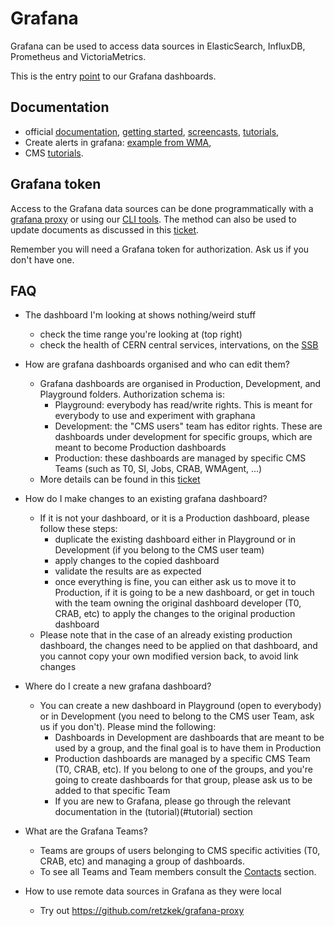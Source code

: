 # Grafana

Grafana can be used to access data sources in ElasticSearch, InfluxDB, Prometheus and VictoriaMetrics.

This is the entry [point](https://monit-grafana.cern.ch/d/000000530/cms-monitoring-project?orgId=11) to our Grafana dashboards.

## Documentation

* official [documentation](http://docs.grafana.org/), [getting started](http://docs.grafana.org/guides/getting_started/), [screencasts](http://docs.grafana.org/tutorials/screencasts/), [tutorials](https://grafana.com/tutorials/),
* Create alerts in grafana: [example from WMA](https://its.cern.ch/jira/secure/attachment/188306/Alerting%20on%20Grafana%20-%20Example.pdf),
* CMS [tutorials](README.md#cms-tutorials).



## Grafana token

Access to the Grafana data sources can be done programmatically with a [grafana proxy](http://monit-docs.web.cern.ch/monit-docs/access/monit_grafana.html) or using our [CLI tools](https://github.com/dmwm/CMSMonitoring/blob/master/doc/infrastructure/README.md#cms-monitoring-cli-tools). The method can also be used to update documents as discussed in this [ticket](https://its.cern.ch/jira/browse/CMSMONIT-53). 

Remember you will need a Grafana token for authorization. Ask us if you don't have one. 



## FAQ

* The dashboard I'm looking at shows nothing/weird stuff
  - check the time range you're looking at (top right) 
  - check the health of CERN central services, intervations, on the [SSB](https://cern.service-now.com/service-portal/ssb.do?area=IT)
* How are grafana dashboards organised and who can edit them?
  - Grafana dashboards are organised in Production, Development, and Playground folders. Authorization schema is:
    - Playground: everybody has read/write rights. This is meant for everybody to use and experiment with graphana 
    - Development: the "CMS users" team has editor rights. These are dashboards under development for specific groups, which are meant to become Production dashboards 
    - Production: these dashboards are managed by specific CMS Teams (such as T0, SI, Jobs, CRAB, WMAgent, ...)
  - More details can be found in this [ticket](https://its.cern.ch/jira/browse/CMSMONIT-51)
* How do I make changes to an existing grafana dashboard?
  - If it is not your dashboard, or it is a Production dashboard, please follow these steps:
    - duplicate the existing dashboard either in Playground or in Development (if you belong to the CMS user team) 
    - apply changes to the copied dashboard
    - validate the results are as expected
    - once everything is fine, you can either ask us to move it to Production, if it is going to be a new dashboard, or get in touch with the team owning the original dashboard developer (T0, CRAB, etc) to apply the changes to the original production dashboard
  - Please note that in the case of an already existing production dashboard, the changes need to be applied on that dashboard, and you cannot copy your own modified version back, to avoid link changes

* Where do I create a new grafana dashboard?
  - You can create a new dashboard in Playground (open to everybody) or in Development (you need to belong to the CMS user Team, ask us if you don't).
   Please mind the following:
    - Dashboards in Development are dashboards that are meant to be used by a group, and the final goal is to have them in Production
    - Production dashboards are managed by a specific CMS Team (T0, CRAB, etc). If you belong to one of the groups, and you're going to create dashboards for that group, please ask us to be added to that specific Team
    - If you are new to Grafana, please go through the relevant documentation in the (tutorial)(#tutorial) section

* What are the Grafana Teams?
  - Teams are groups of users belonging to CMS specific activities (T0, CRAB, etc) and managing a group of dashboards. 
  - To see all Teams and Team members consult the [Contacts](https://monit-grafana.cern.ch/d/cU_crlhik/cms-monitoring-contacts?panelId=8&orgId=11) section.

* How to use remote data sources in Grafana as they were local
  - Try out https://github.com/retzkek/grafana-proxy
